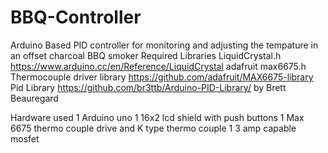 # BBQ-Controller
Arduino Based PID controller for monitoring and adjusting the tempature in an offset charcoal BBQ smoker
Required Libraries 
LiquidCrystal.h https://www.arduino.cc/en/Reference/LiquidCrystal
adafruit max6675.h Thermocouple driver library https://github.com/adafruit/MAX6675-library
Pid Library https://github.com/br3ttb/Arduino-PID-Library/ by Brett Beauregard

Hardware used 
1 Arduino uno
1 16x2 lcd shield with push buttons
1 Max 6675 thermo couple drive and K type thermo couple 
1 3 amp capable mosfet

